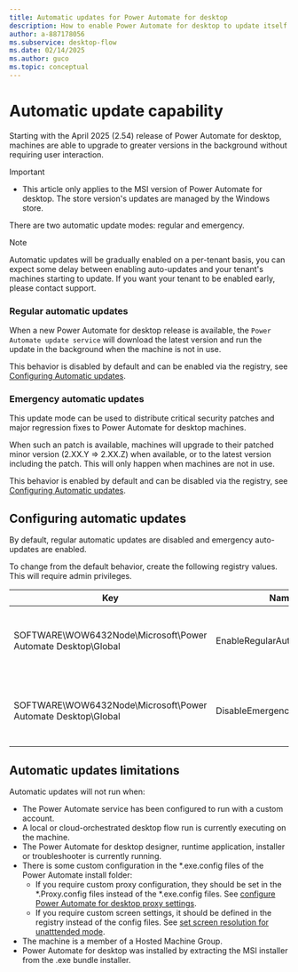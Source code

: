 ```yaml
---
title: Automatic updates for Power Automate for desktop
description: How to enable Power Automate for desktop to update itself automatically
author: a-887178056
ms.subservice: desktop-flow
ms.date: 02/14/2025
ms.author: guco
ms.topic: conceptual
---
```


# Automatic update capability

Starting with the April 2025 (2.54) release of Power Automate for desktop, machines are able to upgrade to greater versions in the background without requiring user interaction.

> [!IMPORTANT]
> - This article only applies to the MSI version of Power Automate for desktop. The store version's updates are managed by the Windows store.

There are two automatic update modes: regular and emergency.

> [!NOTE]
> Automatic updates will be gradually enabled on a per-tenant basis, you can expect some delay between enabling auto-updates and your tenant's machines starting to update.
> If you want your tenant to be enabled early, please contact support.

### Regular automatic updates

When a new Power Automate for desktop release is available, the `Power Automate update service` will download the latest version and run the update in the background when the machine is not in use.

This behavior is disabled by default and can be enabled via the registry, see [Configuring Automatic updates](#configuring-automatic-updates).

### Emergency automatic updates

This update mode can be used to distribute critical security patches and major regression fixes to Power Automate for desktop machines.

When such an patch is available, machines will upgrade to their patched minor version (2.XX.Y => 2.XX.Z) when available, or to the latest version including the patch. This will only happen when machines are not in use.

This behavior is enabled by default and can be disabled via the registry, see [Configuring Automatic updates](#configuring-automatic-updates).

## Configuring automatic updates

By default, regular automatic updates are disabled and emergency auto-updates are enabled.

To change from the default behavior, create the following registry values. This will require admin privileges.

| Key | Name | Type | Value |
|---|---|---|---|
| SOFTWARE\WOW6432Node\Microsoft\Power Automate Desktop\Global | EnableRegularAutoUpdates | DWORD | If set to '1', will enable regular automatic updates. |
| SOFTWARE\WOW6432Node\Microsoft\Power Automate Desktop\Global | DisableEmergencyAutoUpdates | DWORD | If set to '1', will disable emergency automatic updates. |

## Automatic updates limitations

Automatic updates will not run when:
- The Power Automate service has been configured to run with a custom account.
- A local or cloud-orchestrated desktop flow run is currently executing on the machine.
- The Power Automate for desktop designer, runtime application, installer or troubleshooter is currently running.
- There is some custom configuration in the *.exe.config files of the Power Automate install folder:
  - If you require custom proxy configuration, they should be set in the *.Proxy.config files instead of the *.exe.config files. See [configure Power Automate for desktop proxy settings](./how-to/proxy-settings.md).
  - If you require custom screen settings, it should be defined in the registry instead of the config files. See [set screen resolution for unatttended mode](./how-to/set-screen-resolution-unattended-mode.md).
- The machine is a member of a Hosted Machine Group.
- Power Automate for desktop was installed by extracting the MSI installer from the .exe bundle installer.